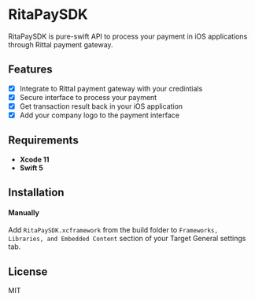 # RitaPaySDK

RitaPaySDK is pure-swift API to process your payment in iOS applications through Rittal payment gateway.

## Features

- [x] Integrate to Rittal payment gateway with your credintials
- [x] Secure interface to process your payment
- [x] Get transaction result back in your iOS application
- [x] Add your company logo to the payment interface

## Requirements

- **Xcode 11**
- **Swift 5**

## Installation

#### Manually

Add `RitaPaySDK.xcframework` from the build folder to `Frameworks, Libraries, and Embedded Content` section of your Target General settings tab.

## License

MIT


